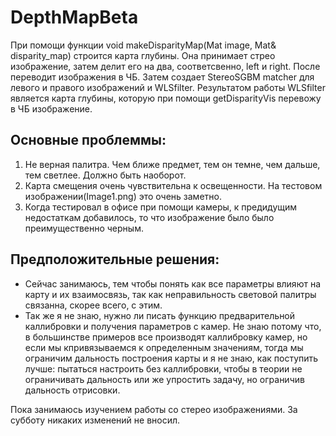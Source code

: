 # DepthMapBeta
При помощи функции void makeDisparityMap(Mat image, Mat& disparity_map) строится карта глубины.
Она принимает стрео изображение, затем делит его на два, соответсвенно, left и right. После переводит изображения в ЧБ.
Затем создает StereoSGBM matcher для левого и правого изображений и WLSfilter.
Результатом работы WLSfilter является карта глубины, которую при помощи getDisparityVis перевожу в ЧБ изображение.

## Основные проблеммы:
  1. Не верная палитра. Чем ближе предмет, тем он темне, чем дальше, тем светлее. Должно быть наоборот.
  2. Карта смещения очень чувствительна к освещенности. На тестовом изображении(Image1.png) это очень заметно.
  3. Когда тестировал в офисе при помощи камеры, к предидущим недостаткам добавилось, то что изображение было было преимущественно черным.
  
## Предположительные решения:
  * Сейчас занимаюсь, тем чтобы понять как все параметры влияют на карту и их взаимосвязь, так как неправильность световой палитры 
  связанна, скорее всего, с этим.
  * Так же я не знаю, нужно ли писать функцию предварительной каллибровки и получения параметров с камер. Не знаю потому что, 
  в большинстве примеров все производят каллибровку камер, но если мы кпривязываемся к определенным значениям, тогда мы ограничим дальность
  построения карты и я не знаю, как поступить лучше: пытаться настроить без каллибровки, чтобы в теории не ограничивать дальность или же
  упростить задачу, но ограничив дальность отрисовки.
  
Пока занимаюсь изучением работы со стерео изображениями. За субботу никаких изменений не вносил.

